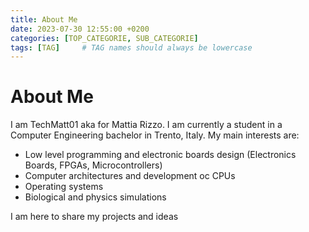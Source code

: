 ```yaml
---
title: About Me
date: 2023-07-30 12:55:00 +0200
categories: [TOP_CATEGORIE, SUB_CATEGORIE]
tags: [TAG]     # TAG names should always be lowercase
---
```



# About Me
I am TechMatt01 aka for Mattia Rizzo. I am currently a student in a Computer Engineering bachelor in Trento, Italy. My main interests are:

- Low level programming and electronic boards design (Electronics Boards, FPGAs, Microcontrollers)
- Computer architectures and development oc CPUs
- Operating systems
- Biological and physics simulations

I am here to share my projects and ideas
